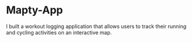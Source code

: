 # Mapty-App
I built a workout logging application that allows users to track their running and cycling activities on an interactive map. 
